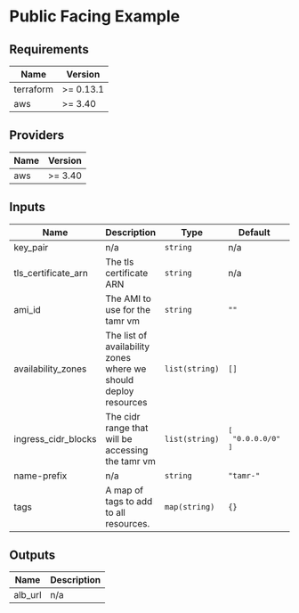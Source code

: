 # Public Facing Example

<!-- BEGINNING OF PRE-COMMIT-TERRAFORM DOCS HOOK -->
## Requirements

| Name | Version |
|------|---------|
| terraform | >= 0.13.1 |
| aws | >= 3.40 |

## Providers

| Name | Version |
|------|---------|
| aws | >= 3.40 |

## Inputs

| Name | Description | Type | Default | Required |
|------|-------------|------|---------|:--------:|
| key\_pair | n/a | `string` | n/a | yes |
| tls\_certificate\_arn | The tls certificate ARN | `string` | n/a | yes |
| ami\_id | The AMI to use for the tamr vm | `string` | `""` | no |
| availability\_zones | The list of availability zones where we should deploy resources | `list(string)` | `[]` | no |
| ingress\_cidr\_blocks | The cidr range that will be accessing the tamr vm | `list(string)` | <pre>[<br>  "0.0.0.0/0"<br>]</pre> | no |
| name-prefix | n/a | `string` | `"tamr-"` | no |
| tags | A map of tags to add to all resources. | `map(string)` | `{}` | no |

## Outputs

| Name | Description |
|------|-------------|
| alb\_url | n/a |

<!-- END OF PRE-COMMIT-TERRAFORM DOCS HOOK -->
